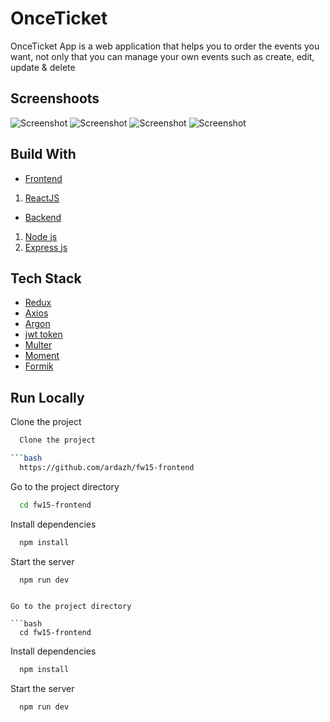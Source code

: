 
# OnceTicket

OnceTicket App is a web application that helps you to order the events you want, not only that you can manage your own events such as create, edit, update & delete


## Screenshoots
![Screenshot](https://github.com/ardazh/fw15-frontend/assets/img/ardanaz-frontend.netlify.app_.png)
![Screenshot](https://github.com/ardazh/fw15-frontend/assets/img/ardanaz-frontend.netlify.app_events.png)
![Screenshot](https://github.com/ardazh/fw15-frontend/assets/img/ardanaz-frontend.netlify.app_profile.png)
![Screenshot](https://github.com/ardazh/fw15-frontend/assets/img/ardanaz-frontend.netlify.app_checkout.png)
## Build With
- [Frontend]()
1. [ReactJS](https://reactnative.dev/)

- [Backend]()
1. [Node js](https://nodejs.org/en/)
2. [Express js](https://expressjs.com/en/starter/installing.html)
## Tech Stack
- [Redux](https://redux.js.org/)
- [Axios](https://axios-http.com/docs/intro)
- [Argon](https://www.npmjs.com/package/argon2)
- [jwt token](https://www.npmjs.com/package/jsonwebtoken)
- [Multer](https://www.npmjs.com/package/multer)
- [Moment](https://momentjs.com/)
- [Formik](https://formik.org/)
## Run Locally
Clone the project

```bash
  Clone the project

```bash
  https://github.com/ardazh/fw15-frontend
```

Go to the project directory

```bash
  cd fw15-frontend
```

Install dependencies

```bash
  npm install
```

Start the server

```bash
  npm run dev
```
```

Go to the project directory

```bash
  cd fw15-frontend
```

Install dependencies

```bash
  npm install
```

Start the server

```bash
  npm run dev
```
